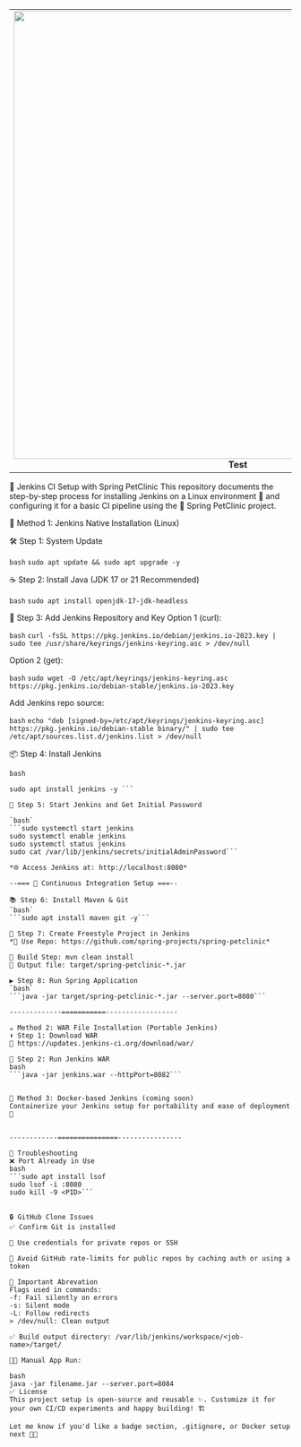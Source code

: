 <table>
  <tr>
    <td align="center">
      <img src="https://github.com/user-attachments/assets/4f7fb827-e68f-421a-bb55-48af7b2e4e95" width="800"/><br>
      <strong>Test</strong>
    </td>
    <td style="width: 100px;"></td> <!-- Acts as spacer -->
    <td align="center">
      <img src="https://github.com/user-attachments/assets/36e61c05-91a0-489f-add1-299784006ea9" width="800"/><br>
      <strong>Test5</strong>
    </td>
  </tr>
</table>




🚀 Jenkins CI Setup with Spring PetClinic
This repository documents the step-by-step process for installing Jenkins on a Linux environment 🐧 and configuring it for a basic CI pipeline using the 🌸 Spring PetClinic project.

🔧 Method 1: Jenkins Native Installation (Linux)

🛠 Step 1: System Update

`bash`
```sudo apt update && sudo apt upgrade -y```

☕ Step 2: Install Java (JDK 17 or 21 Recommended)

`bash`
```sudo apt install openjdk-17-jdk-headless```

🔐 Step 3: Add Jenkins Repository and Key
Option 1 (curl):

`bash`
```curl -fsSL https://pkg.jenkins.io/debian/jenkins.io-2023.key | sudo tee /usr/share/keyrings/jenkins-keyring.asc > /dev/null```

Option 2 (get):

`bash`
```sudo wget -O /etc/apt/keyrings/jenkins-keyring.asc https://pkg.jenkins.io/debian-stable/jenkins.io-2023.key```

Add Jenkins repo source:

`bash`
```echo "deb [signed-by=/etc/apt/keyrings/jenkins-keyring.asc] https://pkg.jenkins.io/debian-stable binary/" | sudo tee /etc/apt/sources.list.d/jenkins.list > /dev/null```


📦 Step 4: Install Jenkins

`bash`
```sudo apt update
sudo apt install jenkins -y ```

🚦 Step 5: Start Jenkins and Get Initial Password

`bash`
```sudo systemctl start jenkins
sudo systemctl enable jenkins
sudo systemctl status jenkins
sudo cat /var/lib/jenkins/secrets/initialAdminPassword```

*🌐 Access Jenkins at: http://localhost:8080*

--=== 🔁 Continuous Integration Setup ===--

📚 Step 6: Install Maven & Git
`bash`
```sudo apt install maven git -y```

📂 Step 7: Create Freestyle Project in Jenkins
*🔗 Use Repo: https://github.com/spring-projects/spring-petclinic*

🧪 Build Step: mvn clean install
📁 Output file: target/spring-petclinic-*.jar

▶️ Step 8: Run Spring Application
`bash`
```java -jar target/spring-petclinic-*.jar --server.port=8080```

-------------===========------------------

☕ Method 2: WAR File Installation (Portable Jenkins)
⬇️ Step 1: Download WAR
🔗 https://updates.jenkins-ci.org/download/war/

🚀 Step 2: Run Jenkins WAR
bash
```java -jar jenkins.war --httpPort=8082```


🐳 Method 3: Docker-based Jenkins (coming soon)
Containerize your Jenkins setup for portability and ease of deployment 🐋


------------===============----------------

🧰 Troubleshooting
❌ Port Already in Use
bash
```sudo apt install lsof
sudo lsof -i :8080
sudo kill -9 <PID>```


🔒 GitHub Clone Issues
✅ Confirm Git is installed

🔐 Use credentials for private repos or SSH

🚫 Avoid GitHub rate-limits for public repos by caching auth or using a token

📌 Important Abrevation
Flags used in commands:
-f: Fail silently on errors
-s: Silent mode
-L: Follow redirects
> /dev/null: Clean output

✅ Build output directory: /var/lib/jenkins/workspace/<job-name>/target/

🧑‍💻 Manual App Run:

bash
java -jar filename.jar --server.port=8084
✅ License
This project setup is open-source and reusable ✨. Customize it for your own CI/CD experiments and happy building! 🏗️

Let me know if you'd like a badge section, .gitignore, or Docker setup next 🐳💡



